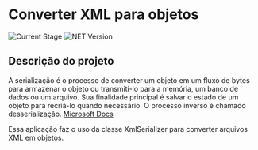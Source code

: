 # Converter XML para objetos
![Current Stage](http://img.shields.io/static/v1?label=STATUS&message=FINALIZADO&color=GREEN&style=for-the-badge)
![NET Version](http://img.shields.io/static/v1?label=.NET&message=6.0&color=GREEN&style=for-the-badge)

## Descrição do projeto
A serialização é o processo de converter um objeto em um fluxo de bytes para armazenar o objeto ou transmiti-lo para a memória, um banco de dados ou um arquivo. Sua finalidade principal é salvar o estado de um objeto para recriá-lo quando necessário. O processo inverso é chamado desserialização. [Microsoft Docs](https://docs.microsoft.com/pt-br/dotnet/csharp/programming-guide/concepts/serialization/)

Essa aplicação faz o uso da classe XmlSerializer para converter arquivos XML em objetos.
